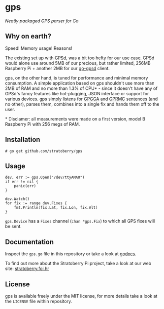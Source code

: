 # gps

*Neatly packaged GPS parser for Go*

## Why on earth?

Speed! Memory usage! Reasons!

The existing set up with [GPSd](http://gpsd.berlios.de), was a bit too hefty for our use case. GPSd would alone use around 5MB of our precious, but rather limited, 256MB Raspberry Pi + another 2MB for our [go-gpsd](http://github.com/stratoberry/go-gpsd) client.

gps, on the other hand, is tuned for performance and minimal memory consumption. A simple application based on gps shouldn't use more than 2MB of RAM and no more than 1.3% of CPU* - since it doesn't have any of GPSd's fancy features like hot-plugging, JSON interface or support for various devices. gps simply listens for [GPGGA](http://aprs.gids.nl/nmea/#gga) and [GPRMC](http://aprs.gids.nl/nmea/#rmc) sentences (and no other), parses them, combines into a single fix and hands them off to the user.

&#42; Disclamer: all measurements were made on a first version, model B Raspberry Pi with 256 megs of RAM.

## Installation


<pre><code># go get github.com/stratoberry/gps</code></pre>


## Usage

    dev, err := gps.Open("/dev/ttyAMA0")
    if err != nil {
        panic(err)
    }
        
    dev.Watch()
    for fix := range dev.Fixes {
        fmt.Println(fix.Lat, fix.Lon, fix.Alt)
    }

`gps.Device` has a `Fixes` channel (`chan *gps.Fix`) to which all GPS fixes will be sent.

## Documentation

Inspect the `gps.go` file in this repository or take a look at [godocs](http://godoc.org/github.com/stratoberry/gps]).

To find out more about the Stratoberry Pi project, take a look at our web site: [stratoberry.foi.hr](http://stratoberry.foi.hr)

## License

gps is available freely under the MIT license, for more details take a look at the `LICENSE` file within repository.